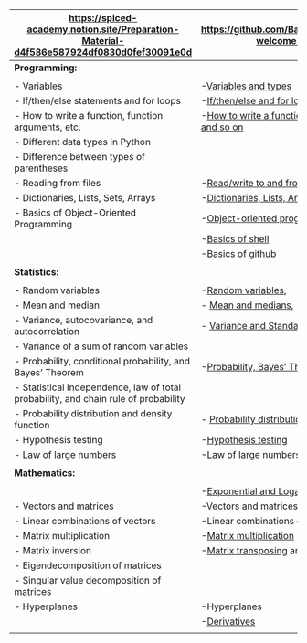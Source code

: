 | https://spiced-academy.notion.site/Preparation-Material-d4f586e587924df0830d0fef30091e0d | https://github.com/BasaJess/Neuefish_ds-welcome-package |
|------------------------------------------------------------------------|------------------------------------------------------------------------------|
|                                                                  **Programming:**|
| | |
|- Variables                                                                                    |-[Variables and types](https://github.com/BasaJess/Neuefish_ds-welcome-package/blob/main/programming/1_Python_Variables_Types.ipynb)
|- If/then/else statements and for loops                                                        |-[If/then/else and for loops](https://github.com/BasaJess/Neuefish_ds-welcome-package/blob/main/programming/2_Python_If_Else_Loops.ipynb)
|- How to write a function, function arguments, etc.                                            |-[How to write a function, function arguments and so on](https://github.com/BasaJess/Neuefish_ds-welcome-package/blob/main/programming/4_Python_Functions.ipynb)
|- Different data types in Python                                                             |
|- Difference between types of parentheses|
|- Reading from files                                                                           |-[Read/write to and from files](https://github.com/BasaJess/Neuefish_ds-welcome-package/blob/main/programming/6_Read_Write_Files.ipynb)
|- Dictionaries, Lists, Sets, Arrays                                                            |-[Dictionaries, Lists, Arrays](https://github.com/BasaJess/Neuefish_ds-welcome-package/blob/main/programming/3_Python_Lists_Sets_Dictionaries.ipynb)
|- Basics of Object-Oriented Programming                                                        |-[Object-oriented programming](https://github.com/BasaJess/Neuefish_ds-welcome-package/blob/main/programming/5_Intro_to_OOP.ipynb)
|                                                                                               |-[Basics of shell](https://swcarpentry.github.io/shell-novice/01-intro.html)
|                                                                                               |-[Basics of github](https://github.com/neuefische/ds-github-starter-course)
||
|                                                                  **Statistics:**|
||
|- Random variables                                                                             |-[Random variables](https://github.com/BasaJess/Neuefish_ds-welcome-package/blob/main/statistics/1-Random-Variables-Mean-Median-Variance.ipynb),
|- Mean and median                                                                              |-  [Mean and medians](https://github.com/BasaJess/Neuefish_ds-welcome-package/blob/main/statistics/1-Random-Variables-Mean-Median-Variance.ipynb),
|- Variance, autocovariance, and autocorrelation                                                |-  [Variance and Standard deviation](https://github.com/BasaJess/Neuefish_ds-welcome-package/blob/main/statistics/1-Random-Variables-Mean-Median-Variance.ipynb)
|- Variance of a sum of random variables|
|- Probability, conditional probability, and Bayes’ Theorem                                     |-[Probability, Bayes’ Theorem](https://github.com/BasaJess/Neuefish_ds-welcome-package/blob/main/statistics/2-Probability.ipynb),
|- Statistical independence, law of total probability, and chain rule of probability
|- Probability distribution and density function                                                 |-  [Probability distribution](https://github.com/BasaJess/Neuefish_ds-welcome-package/blob/main/statistics/2-Probability.ipynb)
|- Hypothesis testing                                                                           |-[Hypothesis testing](https://github.com/BasaJess/Neuefish_ds-welcome-package/blob/main/statistics/3-Hypothesis-Testing.ipynb)
|- Law of large numbers                                                                         |-Law of large numbers
||
|**Mathematics:**|
||
|                                                                                               |-[Exponential and Logarithms](https://www.youtube.com/watch?v=oqHJ5xQYTEI)
|- Vectors and matrices                                                                         |-Vectors and matrices
|- Linear combinations of vectors                                                               |-Linear combinations of vectors
|- Matrix multiplication                                                                        |-[Matrix multiplication](https://builtin.com/data-science/dot-product-matrix)
|- Matrix inversion                                                                             |-[Matrix transposing](https://www.khanacademy.org/math/linear-algebra/matrix-transformations/matrix-transpose/v/linear-algebra-transpose-of-a-matrix) and [Matrix inversion](https://www.khanacademy.org/math/algebra-home/alg-matrices/alg-intro-to-matrix-inverses/v/inverse-matrix-part-1)
|- Eigendecomposition of matrices
|- Singular value decomposition of matrices
|- Hyperplanes                                                                                  |-Hyperplanes
|                                                                                              |-[Derivatives](https://www.khanacademy.org/math/ap-calculus-ab/ab-differentiation-1-new/ab-2-1/v/derivative-as-a-concept)
||
